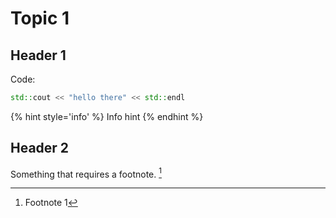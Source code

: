# Topic 1


## Header 1

Code:

```cpp
std::cout << "hello there" << std::endl
```

{% hint style='info' %}
Info hint
{% endhint %}

## Header 2

Something that requires a footnote. [^1]

[^1]: Footnote 1
